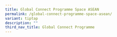 ```yaml
---
title: Global Connect Programme Space ASEAN
permalink: /global-connect-programme-space-asean/
variant: tiptap
description: ""
third_nav_title: Global Connect Programme
---
```

